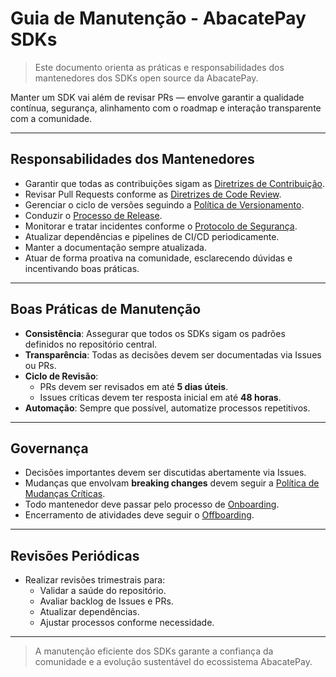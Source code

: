 
# Guia de Manutenção - AbacatePay SDKs

> Este documento orienta as práticas e responsabilidades dos mantenedores dos SDKs open source da AbacatePay.

Manter um SDK vai além de revisar PRs — envolve garantir a qualidade contínua, segurança, alinhamento com o roadmap e interação transparente com a comunidade.

---

## Responsabilidades dos Mantenedores

- Garantir que todas as contribuições sigam as [Diretrizes de Contribuição](/contributors/CONTRIBUTING.md).
- Revisar Pull Requests conforme as [Diretrizes de Code Review](/maintainers/CODE_REVIEW_GUIDELINES.md).
- Gerenciar o ciclo de versões seguindo a [Política de Versionamento](/maintainers/VERSIONING.md).
- Conduzir o [Processo de Release](/maintainers/RELEASE_PROCESS.md).
- Monitorar e tratar incidentes conforme o [Protocolo de Segurança](/maintainers/SECURITY_HANDLING.md).
- Atualizar dependências e pipelines de CI/CD periodicamente.
- Manter a documentação sempre atualizada.
- Atuar de forma proativa na comunidade, esclarecendo dúvidas e incentivando boas práticas.

---

## Boas Práticas de Manutenção

- **Consistência**: Assegurar que todos os SDKs sigam os padrões definidos no repositório central.
- **Transparência**: Todas as decisões devem ser documentadas via Issues ou PRs.
- **Ciclo de Revisão**: 
  - PRs devem ser revisados em até **5 dias úteis**.
  - Issues críticas devem ter resposta inicial em até **48 horas**.
- **Automação**: Sempre que possível, automatize processos repetitivos.

---

## Governança

- Decisões importantes devem ser discutidas abertamente via Issues.
- Mudanças que envolvam **breaking changes** devem seguir a [Política de Mudanças Críticas](/policies/BREAKING_CHANGES_POLICY.md).
- Todo mantenedor deve passar pelo processo de [Onboarding](/maintainers/ONBOARDING.md).
- Encerramento de atividades deve seguir o [Offboarding](/maintainers/OFFBOARDING.md).

---

## Revisões Periódicas

- Realizar revisões trimestrais para:
  - Validar a saúde do repositório.
  - Avaliar backlog de Issues e PRs.
  - Atualizar dependências.
  - Ajustar processos conforme necessidade.

---

> A manutenção eficiente dos SDKs garante a confiança da comunidade e a evolução sustentável do ecossistema AbacatePay.